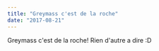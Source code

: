 ```yaml
---
title: "Greymass c'est de la roche"
date: "2017-08-21"
---
```

Greymass c'est de la roche! Rien d'autre a dire :D 
